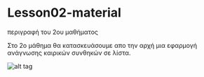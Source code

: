 # Lesson02-material
περιγραφή του 2ου μαθήματος

Στο 2ο μάθημα θα κατασκευάσουμε απο την αρχή μια εφαρμογή ανάγνωσης καιρικών συνθηκών σε λίστα.

![alt tag](https://github.com/UomMobileDevelopment/Lesson02-material/blob/master/Shunshine-dummy-screen.png)

